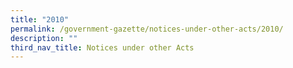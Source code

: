 ```yaml
---
title: "2010"
permalink: /government-gazette/notices-under-other-acts/2010/
description: ""
third_nav_title: Notices under other Acts
---
```

